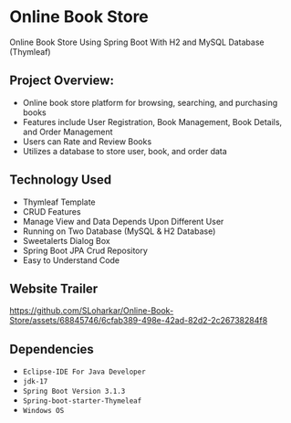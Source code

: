 # Online Book Store
Online Book Store Using Spring Boot With H2 and MySQL Database (Thymleaf)


## Project Overview:
- Online book store platform for browsing, searching, and purchasing books
- Features include User Registration, Book Management, Book Details, and Order Management
- Users can Rate and Review Books
- Utilizes a database to store user, book, and order data


## Technology Used
- Thymleaf Template
- CRUD Features
- Manage View and Data Depends Upon Different User 
- Running on Two Database (MySQL & H2 Database)
- Sweetalerts Dialog Box
- Spring Boot JPA Crud Repository
- Easy to Understand Code
 

## Website Trailer


https://github.com/SLoharkar/Online-Book-Store/assets/68845746/6cfab389-498e-42ad-82d2-2c26738284f8


## Dependencies
- `Eclipse-IDE For Java Developer`
- `jdk-17`
- `Spring Boot Version 3.1.3`
- `Spring-boot-starter-Thymeleaf`
- `Windows OS`

